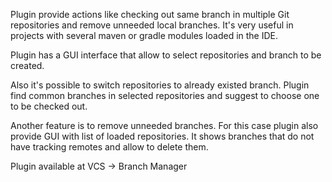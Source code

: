 Plugin provide actions like checking out same branch in multiple Git repositories
and remove unneeded local branches. It's very useful in projects with several maven
or gradle modules loaded in the IDE.

Plugin has a GUI interface that allow to select repositories and branch to be created.

Also it's possible to switch repositories to already existed branch. Plugin find common branches
in selected repositories and suggest to choose one to be checked out.

Another feature is to remove unneeded branches. For this case plugin also provide GUI with
list of loaded repositories. It shows branches that do not have tracking remotes and
allow to delete them.

Plugin available at VCS -> Branch Manager
